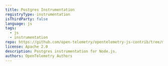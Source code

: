 ```yaml
---
title: Postgres Instrumentation
registryType: instrumentation
isThirdParty: false
language: js
tags:
  - js
  - instrumentation
repo: https://github.com/open-telemetry/opentelemetry-js-contrib/tree/main/plugins/node/opentelemetry-instrumentation-pg
license: Apache 2.0
description: Postgres instrumentation for Node.js.
authors: OpenTelemetry Authors
---
```


